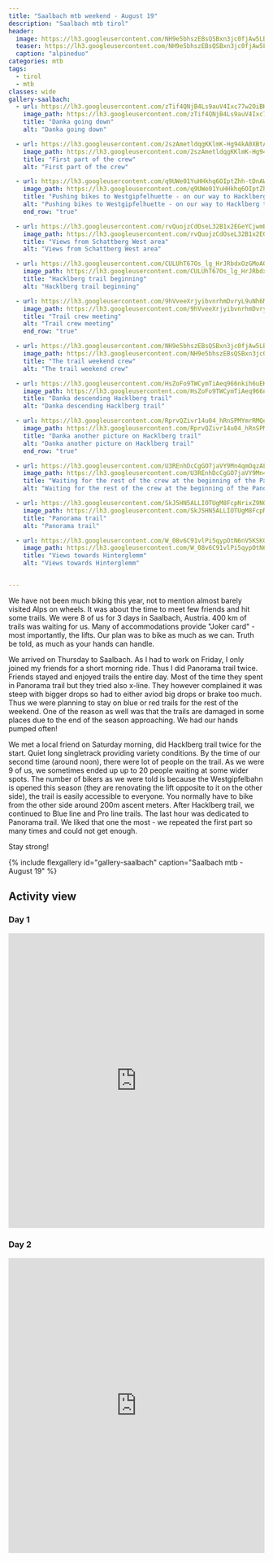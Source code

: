 ```yaml
---
title: "Saalbach mtb weekend - August 19"
description: "Saalbach mtb tirol"
header:
  image: https://lh3.googleusercontent.com/NH9e5bhszEBsQSBxn3jc0fjAw5LBFtTwF13leAO62HNjuTj3WjSlkwRtqN8N-IDesgwM2gIOWtPFyTypm6sNRdB6jfJRIBgRQMWJZJShmbwJRSLOegz_zReGM7HQiznA2O5xC9_wNZ43E9uYJEX8IdYGqVSmjvpeZVz89cZqwvSXuj19zfTZHZbbVvWtoxIqWQgAfTHy5UhQU5M29Wem8P19X_DWBqt2jaCjF-YftGxOowIu9QQkBJDOeEXf2s7vKMnpj-cL1QB0bDTbiXSPmwsPPtBEpH8edSmYKCH2FXn4hj4Ls025gmGX-sMA53ZC-Dez1zZbXvqVICPUqT37jIM47RlpCUQGRCVlviUkX0AZIZVv3Mll3T-W1PagxVM5Dw6ImPtllSnVUkn5jBxWpLHfuQEKjaU1Ewgg4ICCR3DjTkXShhJrizfPVWn67BJ-W23zYZ9J9Cxhjid0ICUUGsWaqryCv33DR5kxKD_AmeBtv-yrmyiFfGIw4Z3pE1e_YldBgesvOUOdTvbm52g9ZlsjscbWEoI4TM8GWrSNU6BpRSlRbCXxjyo2Gjj72JeV74v4SPoz4pZrIVB3-kbKtK0L5X0BmdnqbZSwWnbUuW6YWun-h9-AzFeeW8KX4h0mTCpyguiHBdxYv-y7Tn6cavtqC0D8dgmByGhG4r3gnVUPyAJN_hFSfco6KnbI1fuZ3kkJFETAm0JPb2JLChyJgBA5-8LGQu_DiIUUTJGdMecC1Q_MRQ=w1600-h1200-no
  teaser: https://lh3.googleusercontent.com/NH9e5bhszEBsQSBxn3jc0fjAw5LBFtTwF13leAO62HNjuTj3WjSlkwRtqN8N-IDesgwM2gIOWtPFyTypm6sNRdB6jfJRIBgRQMWJZJShmbwJRSLOegz_zReGM7HQiznA2O5xC9_wNZ43E9uYJEX8IdYGqVSmjvpeZVz89cZqwvSXuj19zfTZHZbbVvWtoxIqWQgAfTHy5UhQU5M29Wem8P19X_DWBqt2jaCjF-YftGxOowIu9QQkBJDOeEXf2s7vKMnpj-cL1QB0bDTbiXSPmwsPPtBEpH8edSmYKCH2FXn4hj4Ls025gmGX-sMA53ZC-Dez1zZbXvqVICPUqT37jIM47RlpCUQGRCVlviUkX0AZIZVv3Mll3T-W1PagxVM5Dw6ImPtllSnVUkn5jBxWpLHfuQEKjaU1Ewgg4ICCR3DjTkXShhJrizfPVWn67BJ-W23zYZ9J9Cxhjid0ICUUGsWaqryCv33DR5kxKD_AmeBtv-yrmyiFfGIw4Z3pE1e_YldBgesvOUOdTvbm52g9ZlsjscbWEoI4TM8GWrSNU6BpRSlRbCXxjyo2Gjj72JeV74v4SPoz4pZrIVB3-kbKtK0L5X0BmdnqbZSwWnbUuW6YWun-h9-AzFeeW8KX4h0mTCpyguiHBdxYv-y7Tn6cavtqC0D8dgmByGhG4r3gnVUPyAJN_hFSfco6KnbI1fuZ3kkJFETAm0JPb2JLChyJgBA5-8LGQu_DiIUUTJGdMecC1Q_MRQ=w800-h300-no
  caption: "alpineduo"
categories: mtb
tags:
  - tirol
  - mtb
classes: wide
gallery-saalbach:
  - url: https://lh3.googleusercontent.com/zTif4QNjB4Ls9auV4Ixc77w2OiBK_CKgebTBJIC2LzK8OByNEaWhHmEER9Eox5ihxntf8FcuDI_WJhWF9Brn7bSk1bNhBGAKgqyllm6JzYOf1y46vIH8xFlCMIWjEadf0kl-2nysifgn5UUih8mbzH4EZi5T2GIfO2LsxwWh7EAjkOmIHitPpfeU5JYoKN-YCntwbzip8O7qO6sK7cF8npw5FCavR7mmK8cI-QASzXmIKeJC0eTBv_VS3fAkhG5iUZv2vChX9wLscRYr_7HppHV2chnIKe_yRyobRpxh6WSxvCLC1bnzX5xiBWJ0ipHM5pdplQ9hO3nUWm798ISshvxMFcAHSpYQUyiOtO6oGp_hP31a6QxTjJTjAv4uDUize-xVsfmmx25E2krG-tggdww5Fj1m1hFHdMDuC5fK0XJm2dVF2o4bR6oLvHjqchPyXtWca37LeXhU0YXTQd3wbDpByDvAoKeixwpqsK3tXuz_V_Szk30zCtrJuJNurVvlaIb1qZ6MGfa8PE_khswB9va65IqVILqevfwxh7sEzhwSj5jD0ss9HXWggHY5ZwAihZjbIQ977wMNYNRe9bGEFyWXJxy_gHZsxAknMFhHZgHr0taeqcGCbOtT9ug_77Nw_ZImvulUX4wbe_HHCUzK-7JxbQDNwa8lefe9KWbcch6WMwurhnEzEtRmBQ6SpKyjbSzQn_TCwKE5Pzj2vb_6Z4eXK3di5g56VC7OIyuAsAwkqD7h1A=w1156-h1540-no
    image_path: https://lh3.googleusercontent.com/zTif4QNjB4Ls9auV4Ixc77w2OiBK_CKgebTBJIC2LzK8OByNEaWhHmEER9Eox5ihxntf8FcuDI_WJhWF9Brn7bSk1bNhBGAKgqyllm6JzYOf1y46vIH8xFlCMIWjEadf0kl-2nysifgn5UUih8mbzH4EZi5T2GIfO2LsxwWh7EAjkOmIHitPpfeU5JYoKN-YCntwbzip8O7qO6sK7cF8npw5FCavR7mmK8cI-QASzXmIKeJC0eTBv_VS3fAkhG5iUZv2vChX9wLscRYr_7HppHV2chnIKe_yRyobRpxh6WSxvCLC1bnzX5xiBWJ0ipHM5pdplQ9hO3nUWm798ISshvxMFcAHSpYQUyiOtO6oGp_hP31a6QxTjJTjAv4uDUize-xVsfmmx25E2krG-tggdww5Fj1m1hFHdMDuC5fK0XJm2dVF2o4bR6oLvHjqchPyXtWca37LeXhU0YXTQd3wbDpByDvAoKeixwpqsK3tXuz_V_Szk30zCtrJuJNurVvlaIb1qZ6MGfa8PE_khswB9va65IqVILqevfwxh7sEzhwSj5jD0ss9HXWggHY5ZwAihZjbIQ977wMNYNRe9bGEFyWXJxy_gHZsxAknMFhHZgHr0taeqcGCbOtT9ug_77Nw_ZImvulUX4wbe_HHCUzK-7JxbQDNwa8lefe9KWbcch6WMwurhnEzEtRmBQ6SpKyjbSzQn_TCwKE5Pzj2vb_6Z4eXK3di5g56VC7OIyuAsAwkqD7h1A=w300-h400-no
    title: "Danka going down"
    alt: "Danka going down"

  - url: https://lh3.googleusercontent.com/2szAmetldqgKKlmK-Hg94kA0XBtA5Dkwzto3DhYc6IJG6P1CNbGrI6q-fl-L9JOmGk2y7OPfNzobI1A2imr93-aXVy2shfa-Mx413H90aBgy2bUfr1LG6fwM9Vj3QT6Xc3GIvKGdGplhByEebSrMoFVuw3HbZQKwrBWjLIXWshNI5wl_WLjId1M2-fLkN6MmdqjMj2m-WeD9hY9oQul04GlP8dO0Xpds4TecYNbhwHMR8cvgT4maQgT8ORfRWKdYp2DdgTrtwIxvePwyLDgU5s1I4CDZlurWtLIqoPex_tHPc_z6HTTzHLd2W4pq0U_kW_OR3BfVmPXn-N9Mz6SOQEMx-kHTEHfnug6jFpIDBIRYUf5j-KByUQnm5et3yVe1TP_Zi0tfmAh5wUaCO6HHqFlGjaKqdWhOEU3W071l1m0Uz9TfZgvAlS706Ff8NKsirebJouHYuh-onQEN1cGM6vXZAuT-Uxa1tAIdrYPqNxw2c7EK-waBSPfS-DdijnbFlw4nHHT3gLz1pAsCooDVa_mw0jm2HhzHHegPU_ZJMW6wwL3TvlWjTzN9ELXdBE9pGoUUIoTG7BR8PfH2IxbCgtD0WSNxGejMmQpjUW83-KNW-hjr_3m-c8ORr4KsjL0wcSn_6kKC09CjoTfd1fTHrKfQXSTgqIuKvNUsXHYHGGkbo9_NYYIXLsW4erK6DjjDOzl3jFkh9ic4K0P_34TA1B31HI_Z693-FTzF_lJwg-ipMS3wVg=w2054-h1540-no
    image_path: https://lh3.googleusercontent.com/2szAmetldqgKKlmK-Hg94kA0XBtA5Dkwzto3DhYc6IJG6P1CNbGrI6q-fl-L9JOmGk2y7OPfNzobI1A2imr93-aXVy2shfa-Mx413H90aBgy2bUfr1LG6fwM9Vj3QT6Xc3GIvKGdGplhByEebSrMoFVuw3HbZQKwrBWjLIXWshNI5wl_WLjId1M2-fLkN6MmdqjMj2m-WeD9hY9oQul04GlP8dO0Xpds4TecYNbhwHMR8cvgT4maQgT8ORfRWKdYp2DdgTrtwIxvePwyLDgU5s1I4CDZlurWtLIqoPex_tHPc_z6HTTzHLd2W4pq0U_kW_OR3BfVmPXn-N9Mz6SOQEMx-kHTEHfnug6jFpIDBIRYUf5j-KByUQnm5et3yVe1TP_Zi0tfmAh5wUaCO6HHqFlGjaKqdWhOEU3W071l1m0Uz9TfZgvAlS706Ff8NKsirebJouHYuh-onQEN1cGM6vXZAuT-Uxa1tAIdrYPqNxw2c7EK-waBSPfS-DdijnbFlw4nHHT3gLz1pAsCooDVa_mw0jm2HhzHHegPU_ZJMW6wwL3TvlWjTzN9ELXdBE9pGoUUIoTG7BR8PfH2IxbCgtD0WSNxGejMmQpjUW83-KNW-hjr_3m-c8ORr4KsjL0wcSn_6kKC09CjoTfd1fTHrKfQXSTgqIuKvNUsXHYHGGkbo9_NYYIXLsW4erK6DjjDOzl3jFkh9ic4K0P_34TA1B31HI_Z693-FTzF_lJwg-ipMS3wVg=w400-h300-no
    title: "First part of the crew"
    alt: "First part of the crew"

  - url: https://lh3.googleusercontent.com/q9UWe01YuHHkhq6OIptZhh-tDnAWYm1RS8n_aQsCY7xsdQhgocSiOkFihmgNMNLRCJ-huZbnrNiyW6U-urPhszp42oapwzXkgoTbiIiR4jDZzH9Sg6uuyQ2yd85wj7aHMJ40zvH9AUpktm704pji7ZD-XZtPCT4aG0fMidMy85slYgjwitHCmb7RogXfRivVQeJSKit0nLzXMHZykLhCrc29hFLbnNzhKrjyI-EDyPE69gYuCj4mALzgLEcSkeWopqWUyVK14FtlAgUOopd3Df-BURJYj6FtsS8WV9dy0zo1ar2AW3cgAyOojVWD1PZoaNW22tMPZeudZe3sIF4nXr4Hr8ZqyEVoYr5INpjET7-pU6AsJwA4CAq_FKTTLAMc1sKEmmlOlG2X1pc-0fGVTjZbQUPacdWeND-6K314p9kbV3EPfj7_z8u1Y0LYy8w7k8QRUby2mVlScul9tK5wpDlk9RjZ9dkKl2vl3ijqc5QQIo4fAx45dJSi8AnsacTb_XcvI__GP2w_J_-VC9BFhdiP448GcT6R4tg66THf8Ppz2nTZMcreqmm_xWg1rjSS78LtWNyZIMQTW5szqO38ukwvdh9VHkdDXMGUgiJe8mIDgAjBewxlGYnaTEWgPIFUyIO9NkkMUxtGAr_xcmeU-ZJX3xDkMA6-ej0z253ytizJuG0AqJy_WVSbSJP_a6NBKYkBcQcOjTfQO4Ao_Mrvtd92UWzoYnLu6Ls0A54-EqfpVr0_2g=w1156-h1540-no
    image_path: https://lh3.googleusercontent.com/q9UWe01YuHHkhq6OIptZhh-tDnAWYm1RS8n_aQsCY7xsdQhgocSiOkFihmgNMNLRCJ-huZbnrNiyW6U-urPhszp42oapwzXkgoTbiIiR4jDZzH9Sg6uuyQ2yd85wj7aHMJ40zvH9AUpktm704pji7ZD-XZtPCT4aG0fMidMy85slYgjwitHCmb7RogXfRivVQeJSKit0nLzXMHZykLhCrc29hFLbnNzhKrjyI-EDyPE69gYuCj4mALzgLEcSkeWopqWUyVK14FtlAgUOopd3Df-BURJYj6FtsS8WV9dy0zo1ar2AW3cgAyOojVWD1PZoaNW22tMPZeudZe3sIF4nXr4Hr8ZqyEVoYr5INpjET7-pU6AsJwA4CAq_FKTTLAMc1sKEmmlOlG2X1pc-0fGVTjZbQUPacdWeND-6K314p9kbV3EPfj7_z8u1Y0LYy8w7k8QRUby2mVlScul9tK5wpDlk9RjZ9dkKl2vl3ijqc5QQIo4fAx45dJSi8AnsacTb_XcvI__GP2w_J_-VC9BFhdiP448GcT6R4tg66THf8Ppz2nTZMcreqmm_xWg1rjSS78LtWNyZIMQTW5szqO38ukwvdh9VHkdDXMGUgiJe8mIDgAjBewxlGYnaTEWgPIFUyIO9NkkMUxtGAr_xcmeU-ZJX3xDkMA6-ej0z253ytizJuG0AqJy_WVSbSJP_a6NBKYkBcQcOjTfQO4Ao_Mrvtd92UWzoYnLu6Ls0A54-EqfpVr0_2g=w300-h400-no
    title: "Pushing bikes to Westgipfelhuette - on our way to Hacklberg trail"
    alt: "Pushing bikes to Westgipfelhuette - on our way to Hacklberg trail"
    end_row: "true"

  - url: https://lh3.googleusercontent.com/rvQuojzCdOseL32B1x2EGeYCjwmB8UAkIU4bP404EmASv3ETqqQxj69OI4dcxwONBdeoAYeB9s-2qS6gfC_G7CyI_9uAhexjGje9ZGA3pi-aljVoHTWKbzLwGsF1n_r_u5isHg9GsItomiKifea4IcVkZmAQxHSPiDeGfbm7MrrHUeaZ-3ioW6BWgVOU1sHZPivbOfwZME0ngOwMWmDSgRX_UZ4B9uiicG85ny9QQ_aZPs10vqu0pKdH7HS8q0wIoNMOONpwXQa0YsqIhgk2aWpXgij5l6kextxxrQ4JvQlY3bZt6RvRurBCeos4bkNjriiRp-NkGN76mMXteade0_RpRRz2T-EFy8NWBeHo--zmq6yEXxTrRV1qbTk5Q5y9eGwQ2IjOXWTNHTswJbwr_0c5OFf92mUDKLkQYcAGkHo8f2LQjKLJIjcwdoMhQX0BXiO8k7s08DH2MJCpvJBnBw-5XsfhZBhXTmhOTKWnX4MSUalqJQQN243nSCusOT-gW9EwsQQ9HqbNIzERLUcMAXBxJZ7nLX942tiY5NreWMNmj_RCbNRMvKuk8NUtes2-ozMVtTqrYLrVD2B23tFoNIiAFcvz10V_XH2lSAc4GWjsmhRncqP6NgNyu0FLsFQH_z3wywWEKPnzn-4W1rW76o767soTeJWJ3KaABx2E8n0eyOdPAJMdItHuwAJzW-62mxiJvl3p5Wke-tw383LTPYTqilfvJbVmjn61S--7NxorBnH7Xg=w2016-h1512-no
    image_path: https://lh3.googleusercontent.com/rvQuojzCdOseL32B1x2EGeYCjwmB8UAkIU4bP404EmASv3ETqqQxj69OI4dcxwONBdeoAYeB9s-2qS6gfC_G7CyI_9uAhexjGje9ZGA3pi-aljVoHTWKbzLwGsF1n_r_u5isHg9GsItomiKifea4IcVkZmAQxHSPiDeGfbm7MrrHUeaZ-3ioW6BWgVOU1sHZPivbOfwZME0ngOwMWmDSgRX_UZ4B9uiicG85ny9QQ_aZPs10vqu0pKdH7HS8q0wIoNMOONpwXQa0YsqIhgk2aWpXgij5l6kextxxrQ4JvQlY3bZt6RvRurBCeos4bkNjriiRp-NkGN76mMXteade0_RpRRz2T-EFy8NWBeHo--zmq6yEXxTrRV1qbTk5Q5y9eGwQ2IjOXWTNHTswJbwr_0c5OFf92mUDKLkQYcAGkHo8f2LQjKLJIjcwdoMhQX0BXiO8k7s08DH2MJCpvJBnBw-5XsfhZBhXTmhOTKWnX4MSUalqJQQN243nSCusOT-gW9EwsQQ9HqbNIzERLUcMAXBxJZ7nLX942tiY5NreWMNmj_RCbNRMvKuk8NUtes2-ozMVtTqrYLrVD2B23tFoNIiAFcvz10V_XH2lSAc4GWjsmhRncqP6NgNyu0FLsFQH_z3wywWEKPnzn-4W1rW76o767soTeJWJ3KaABx2E8n0eyOdPAJMdItHuwAJzW-62mxiJvl3p5Wke-tw383LTPYTqilfvJbVmjn61S--7NxorBnH7Xg=w400-h300-no
    title: "Views from Schattberg West area"
    alt: "Views from Schattberg West area"

  - url: https://lh3.googleusercontent.com/CULUhT67Os_lg_HrJRbdxOzGMoAOY6XEiW_gM4L3IFK547-8EWtxVfjpMaqHi28NKkFqn3cgXfGWWAr24HvMvVOQv8ADxkEV4DFgizoCEyWb5Q7dLoqE8gRyyL0QuwH3yolMxOumFL_xRZkUiT40S65MVhDmPmk2_WOqDfLt7UFZs3kfZzEKgHdmGcs4NjxHwzZL3sOnp-GYNxX5kTO9t14uYwwMw0pv72fjgrVzrVXVHp2ohfG-PU2XO7tpY4y9AWTzRhrHPnBvOB9tdl2-Hmd-on15H6oNtPD5XtakkSE6dtTi_Y29boiOpnweWSrjpgbBwy82q9YSW6uATiDigVkdoSOSSleKglyCYkFPe17ruTscdn162ThOMA2xfZiCPXWvgoylDOVoT2RFgbPE8XrH9U5D6zv7PiWCiyPVewcRhx3B1jdIWCgwXKU7jtvcQO7zHR2YDc-zdbrx_FEyveNcRYXVJeojzRJWTYVJCDekT6Hu9Tj9ioaBHuG6IAA8nLw21y6YVsb-P0pGQP7A7D5LCVoLQWBgvbcdk5RaB3SRhthct2wmRpuix2aReTt7so4C4_HXIO7TB9tgggbxmJR1PF8hOKEMzFqcAXultS2TPgArZVL7pHA4JxpIuxpALcoagouEF_Wee9-eB8inRecXgwu8xR9_tj6tu3aELLNgnrYWVkUPPwZ2DO28Ntf0jHsv7MnEHJ_SgFaesunJpCUCpJdkELhJUX8RfECE_VSZ-W-U7g=w1156-h1540-no
    image_path: https://lh3.googleusercontent.com/CULUhT67Os_lg_HrJRbdxOzGMoAOY6XEiW_gM4L3IFK547-8EWtxVfjpMaqHi28NKkFqn3cgXfGWWAr24HvMvVOQv8ADxkEV4DFgizoCEyWb5Q7dLoqE8gRyyL0QuwH3yolMxOumFL_xRZkUiT40S65MVhDmPmk2_WOqDfLt7UFZs3kfZzEKgHdmGcs4NjxHwzZL3sOnp-GYNxX5kTO9t14uYwwMw0pv72fjgrVzrVXVHp2ohfG-PU2XO7tpY4y9AWTzRhrHPnBvOB9tdl2-Hmd-on15H6oNtPD5XtakkSE6dtTi_Y29boiOpnweWSrjpgbBwy82q9YSW6uATiDigVkdoSOSSleKglyCYkFPe17ruTscdn162ThOMA2xfZiCPXWvgoylDOVoT2RFgbPE8XrH9U5D6zv7PiWCiyPVewcRhx3B1jdIWCgwXKU7jtvcQO7zHR2YDc-zdbrx_FEyveNcRYXVJeojzRJWTYVJCDekT6Hu9Tj9ioaBHuG6IAA8nLw21y6YVsb-P0pGQP7A7D5LCVoLQWBgvbcdk5RaB3SRhthct2wmRpuix2aReTt7so4C4_HXIO7TB9tgggbxmJR1PF8hOKEMzFqcAXultS2TPgArZVL7pHA4JxpIuxpALcoagouEF_Wee9-eB8inRecXgwu8xR9_tj6tu3aELLNgnrYWVkUPPwZ2DO28Ntf0jHsv7MnEHJ_SgFaesunJpCUCpJdkELhJUX8RfECE_VSZ-W-U7g=w300-h400-no
    title: "Hacklberg trail beginning"
    alt: "Hacklberg trail beginning"

  - url: https://lh3.googleusercontent.com/9hVveeXrjyibvnrhmDvryL9uNh6M32EuCkf3vgbHKOzQU0y7BglMExaxfM3i0NdcAWrD9-VSFnqOvtMqb1aFxFXkexURyUktvW6MN6B2v94JpuQaLs92ebOYCZbUr4yzJw99LYsl5_ZBxQWzvAqJ5TZsZpzfQyjPXXZOyY3kAmq77r9XYV5EDxy7lrSDKUVj5lBue5zz5izmVT2yUpW6fNu9bPbCcWO-b-sSlDkNhjGhnF_SwrVEcw55Hs102PoK5K9Cbku_0O-fopzDzaySWPuVaKTo0-57UsHvYoHgtcGOw53ajD2XpjvJmoaYZnekG-I0iCp0nyhHVAAXuiuy5YMxz8e4MEb8DiB84a0_IEkyyAfJkKaqTDs63YxLTUpicvbRTfCtp3DBiRI1FKnVCngB4KDWiDOxbgTrod68SYiLH7RgP9aWPNE_Ou7NvQvFmF7e8fDwdRYQgUZgU2rZPLw89KFyLh3R72KiQR0HryqP0I1sKRCGnotpywuH5IokSD8ddVyaJ7u5MjVervG43RDaSyhQ2lD3S9ROacjxUu8KIwLzVmwgg77_Fh9pWSuLOpgvKLlueAwIaBQ8KKXY2wkEGDJIA6nLl4G73Ta9-DAkaO9HWh5NXqG_upTIx5ykTMbs5atBLS56m5xjF7Hb8Sm7Sc_5ch3LBaiD8gVivUz-LGIdgtdmP6SGrrVmBr5D7BGhBYgnx0E7ABIHF9T_k6opmTMdHHTUVPVNQOMLoLxqGamHVA=w1156-h1540-no
    image_path: https://lh3.googleusercontent.com/9hVveeXrjyibvnrhmDvryL9uNh6M32EuCkf3vgbHKOzQU0y7BglMExaxfM3i0NdcAWrD9-VSFnqOvtMqb1aFxFXkexURyUktvW6MN6B2v94JpuQaLs92ebOYCZbUr4yzJw99LYsl5_ZBxQWzvAqJ5TZsZpzfQyjPXXZOyY3kAmq77r9XYV5EDxy7lrSDKUVj5lBue5zz5izmVT2yUpW6fNu9bPbCcWO-b-sSlDkNhjGhnF_SwrVEcw55Hs102PoK5K9Cbku_0O-fopzDzaySWPuVaKTo0-57UsHvYoHgtcGOw53ajD2XpjvJmoaYZnekG-I0iCp0nyhHVAAXuiuy5YMxz8e4MEb8DiB84a0_IEkyyAfJkKaqTDs63YxLTUpicvbRTfCtp3DBiRI1FKnVCngB4KDWiDOxbgTrod68SYiLH7RgP9aWPNE_Ou7NvQvFmF7e8fDwdRYQgUZgU2rZPLw89KFyLh3R72KiQR0HryqP0I1sKRCGnotpywuH5IokSD8ddVyaJ7u5MjVervG43RDaSyhQ2lD3S9ROacjxUu8KIwLzVmwgg77_Fh9pWSuLOpgvKLlueAwIaBQ8KKXY2wkEGDJIA6nLl4G73Ta9-DAkaO9HWh5NXqG_upTIx5ykTMbs5atBLS56m5xjF7Hb8Sm7Sc_5ch3LBaiD8gVivUz-LGIdgtdmP6SGrrVmBr5D7BGhBYgnx0E7ABIHF9T_k6opmTMdHHTUVPVNQOMLoLxqGamHVA=w300-h400-no
    title: "Trail crew meeting"
    alt: "Trail crew meeting"
    end_row: "true"

  - url: https://lh3.googleusercontent.com/NH9e5bhszEBsQSBxn3jc0fjAw5LBFtTwF13leAO62HNjuTj3WjSlkwRtqN8N-IDesgwM2gIOWtPFyTypm6sNRdB6jfJRIBgRQMWJZJShmbwJRSLOegz_zReGM7HQiznA2O5xC9_wNZ43E9uYJEX8IdYGqVSmjvpeZVz89cZqwvSXuj19zfTZHZbbVvWtoxIqWQgAfTHy5UhQU5M29Wem8P19X_DWBqt2jaCjF-YftGxOowIu9QQkBJDOeEXf2s7vKMnpj-cL1QB0bDTbiXSPmwsPPtBEpH8edSmYKCH2FXn4hj4Ls025gmGX-sMA53ZC-Dez1zZbXvqVICPUqT37jIM47RlpCUQGRCVlviUkX0AZIZVv3Mll3T-W1PagxVM5Dw6ImPtllSnVUkn5jBxWpLHfuQEKjaU1Ewgg4ICCR3DjTkXShhJrizfPVWn67BJ-W23zYZ9J9Cxhjid0ICUUGsWaqryCv33DR5kxKD_AmeBtv-yrmyiFfGIw4Z3pE1e_YldBgesvOUOdTvbm52g9ZlsjscbWEoI4TM8GWrSNU6BpRSlRbCXxjyo2Gjj72JeV74v4SPoz4pZrIVB3-kbKtK0L5X0BmdnqbZSwWnbUuW6YWun-h9-AzFeeW8KX4h0mTCpyguiHBdxYv-y7Tn6cavtqC0D8dgmByGhG4r3gnVUPyAJN_hFSfco6KnbI1fuZ3kkJFETAm0JPb2JLChyJgBA5-8LGQu_DiIUUTJGdMecC1Q_MRQ=w1600-h1200-no
    image_path: https://lh3.googleusercontent.com/NH9e5bhszEBsQSBxn3jc0fjAw5LBFtTwF13leAO62HNjuTj3WjSlkwRtqN8N-IDesgwM2gIOWtPFyTypm6sNRdB6jfJRIBgRQMWJZJShmbwJRSLOegz_zReGM7HQiznA2O5xC9_wNZ43E9uYJEX8IdYGqVSmjvpeZVz89cZqwvSXuj19zfTZHZbbVvWtoxIqWQgAfTHy5UhQU5M29Wem8P19X_DWBqt2jaCjF-YftGxOowIu9QQkBJDOeEXf2s7vKMnpj-cL1QB0bDTbiXSPmwsPPtBEpH8edSmYKCH2FXn4hj4Ls025gmGX-sMA53ZC-Dez1zZbXvqVICPUqT37jIM47RlpCUQGRCVlviUkX0AZIZVv3Mll3T-W1PagxVM5Dw6ImPtllSnVUkn5jBxWpLHfuQEKjaU1Ewgg4ICCR3DjTkXShhJrizfPVWn67BJ-W23zYZ9J9Cxhjid0ICUUGsWaqryCv33DR5kxKD_AmeBtv-yrmyiFfGIw4Z3pE1e_YldBgesvOUOdTvbm52g9ZlsjscbWEoI4TM8GWrSNU6BpRSlRbCXxjyo2Gjj72JeV74v4SPoz4pZrIVB3-kbKtK0L5X0BmdnqbZSwWnbUuW6YWun-h9-AzFeeW8KX4h0mTCpyguiHBdxYv-y7Tn6cavtqC0D8dgmByGhG4r3gnVUPyAJN_hFSfco6KnbI1fuZ3kkJFETAm0JPb2JLChyJgBA5-8LGQu_DiIUUTJGdMecC1Q_MRQ=w400-h300-no
    title: "The trail weekend crew"
    alt: "The trail weekend crew"

  - url: https://lh3.googleusercontent.com/HsZoFo9TWCymTiAeq966nkih6uEHblF1BTPB2rI4q66ZzMdJ5GwC68NYDV1lFuAfHepivjRP7f_m1NFrN-xVe9Swv8iJGuJVyoeYxT3OMiMCYxeLZQVM1g5ozwOJXUtdEkEMo2ijFUm_jc86x7w77TDtlQV8D5nz-03A6eF7rBnXEmKtPjyMEYy_h69PRwlsKe_h1ZzXOpLmgm98BHl8gFMDSwk6EMGlHMnPC8ayqedacDqh_oOwN_cw1ad22OFU_rmJ8k4yYa5wZJPrDFe-xn9AM8hap8jdH3dyhad9PTEMaRMAmSQfWL79pmt1uBxzG_z-glXVDoUnJY65-KO5UuyOkhcgr-y_rWV3PZobNSPIGTkYSX6bOBLvh2Tn10dwfEg_jYa1fLS0t8s0qlMIFooU99jYCD5fUkj756Ot1PZxvAkaWYRDlU3EIxsgBJTQ62CKkVAdMoYw8dfavPpr2uHC1FVUXlCXYt77-tCTeA8vUGjoEsRz8ZuHMU3mcVp17EzHSijVR0JC4KoaS42nCwdSRh1JQaEz3SxwpmG2HwVKBmLOoI_MFZuxsPfNh2OHTA9D3f5U_uqtzwOpT15sAdrjqMs7Fau-rJ_O_L5gGh2M-SmtGnvtbv4m7D6yWc-aRICnd9UxjzhBLCPfXxzti_9jdTdNt3DY7yZSbABTJEH2YtE5vM5WWUG_Cbek9gNzmNbUfZzG-C6FiSZiQ7BQxGutslUlo6rVWae61tiRCvCDPFneEA=w1156-h1540-no
    image_path: https://lh3.googleusercontent.com/HsZoFo9TWCymTiAeq966nkih6uEHblF1BTPB2rI4q66ZzMdJ5GwC68NYDV1lFuAfHepivjRP7f_m1NFrN-xVe9Swv8iJGuJVyoeYxT3OMiMCYxeLZQVM1g5ozwOJXUtdEkEMo2ijFUm_jc86x7w77TDtlQV8D5nz-03A6eF7rBnXEmKtPjyMEYy_h69PRwlsKe_h1ZzXOpLmgm98BHl8gFMDSwk6EMGlHMnPC8ayqedacDqh_oOwN_cw1ad22OFU_rmJ8k4yYa5wZJPrDFe-xn9AM8hap8jdH3dyhad9PTEMaRMAmSQfWL79pmt1uBxzG_z-glXVDoUnJY65-KO5UuyOkhcgr-y_rWV3PZobNSPIGTkYSX6bOBLvh2Tn10dwfEg_jYa1fLS0t8s0qlMIFooU99jYCD5fUkj756Ot1PZxvAkaWYRDlU3EIxsgBJTQ62CKkVAdMoYw8dfavPpr2uHC1FVUXlCXYt77-tCTeA8vUGjoEsRz8ZuHMU3mcVp17EzHSijVR0JC4KoaS42nCwdSRh1JQaEz3SxwpmG2HwVKBmLOoI_MFZuxsPfNh2OHTA9D3f5U_uqtzwOpT15sAdrjqMs7Fau-rJ_O_L5gGh2M-SmtGnvtbv4m7D6yWc-aRICnd9UxjzhBLCPfXxzti_9jdTdNt3DY7yZSbABTJEH2YtE5vM5WWUG_Cbek9gNzmNbUfZzG-C6FiSZiQ7BQxGutslUlo6rVWae61tiRCvCDPFneEA=w300-h400-no
    title: "Danka descending Hacklberg trail"
    alt: "Danka descending Hacklberg trail"

  - url: https://lh3.googleusercontent.com/RprvQZivr14u04_hRnSPMYmrRMQeVhhYVczT7g-Bwn6Vhqfa6KJWWLMxQrsH1B3ozx_rzDr0_E058OLr6AzfMaWjE1Zg1m1dhdT7doWZpWMVc1Pb78masSUSKjcMOqT3CJef_hkfmUDFr4mwtQto7E0ioHydlafZijoL6MruTB6a8O3ZvExWsPrXV6fcWqm-5jp7Q_d2EZYONUS0DW4smcqnfTbdyjAdB87esBlviTwJ0mbd-jHuCqnNDMZkZed-v7oOUBw_lVSWeL-Dik4LS0XhGvm6CwkFyCbghD2Z_-cT_CtOulhWODiPQ8BieHC-SD7BR8sE5Ac8t76xcVx6J3grIhG2uKdLPmRDVw1Vtbp1O1QwiLEgiypevKYtYAwn3HqP4FSeI4g-PTmjbz42AG5-LcWwWZ9DuTUz9xzTnZvbRTqck4uhlsVs4J0WJikrS2leGRF6XV3evAng3culG2uXn_THFxIjcFmIed1ZYyTBpwuiUMr078R6QWfAjZlapnWVK6RUn9I8Csvhtvfg0PgtTHrWa0kZI7DAPlMwiNGIsYy7fowVvkxDCuWzXANualI55Vsg6d1F5T6CtFhgp5SMSCUwPvdy4l_oP0yG1at666wUeFVECnPjRb2cVl41hRPomphogoriJ7yDlxe5EMcmIY6WQbQWqxrj-4MJC3EV1jEwGtYq42BsMPjoAbiA8K2PdZo3eoPJGpbZyRyIJH702aogXI9eQ6ZpC_29IxbN_fIcPw=w1156-h1540-no
    image_path: https://lh3.googleusercontent.com/RprvQZivr14u04_hRnSPMYmrRMQeVhhYVczT7g-Bwn6Vhqfa6KJWWLMxQrsH1B3ozx_rzDr0_E058OLr6AzfMaWjE1Zg1m1dhdT7doWZpWMVc1Pb78masSUSKjcMOqT3CJef_hkfmUDFr4mwtQto7E0ioHydlafZijoL6MruTB6a8O3ZvExWsPrXV6fcWqm-5jp7Q_d2EZYONUS0DW4smcqnfTbdyjAdB87esBlviTwJ0mbd-jHuCqnNDMZkZed-v7oOUBw_lVSWeL-Dik4LS0XhGvm6CwkFyCbghD2Z_-cT_CtOulhWODiPQ8BieHC-SD7BR8sE5Ac8t76xcVx6J3grIhG2uKdLPmRDVw1Vtbp1O1QwiLEgiypevKYtYAwn3HqP4FSeI4g-PTmjbz42AG5-LcWwWZ9DuTUz9xzTnZvbRTqck4uhlsVs4J0WJikrS2leGRF6XV3evAng3culG2uXn_THFxIjcFmIed1ZYyTBpwuiUMr078R6QWfAjZlapnWVK6RUn9I8Csvhtvfg0PgtTHrWa0kZI7DAPlMwiNGIsYy7fowVvkxDCuWzXANualI55Vsg6d1F5T6CtFhgp5SMSCUwPvdy4l_oP0yG1at666wUeFVECnPjRb2cVl41hRPomphogoriJ7yDlxe5EMcmIY6WQbQWqxrj-4MJC3EV1jEwGtYq42BsMPjoAbiA8K2PdZo3eoPJGpbZyRyIJH702aogXI9eQ6ZpC_29IxbN_fIcPw=w300-h400-no
    title: "Danka another picture on Hacklberg trail"
    alt: "Danka another picture on Hacklberg trail"
    end_row: "true"

  - url: https://lh3.googleusercontent.com/U3REnhDcCgGO7jaVY9Mn4qmOqzALeOzOQLolE0sHSZSh6sWsk9Q3WsI0_ZT-ZtwPE7CibkfCAziBMeLqo4f6KnIbAM8-ST7i8KGlBFTB11QgAkCr88imjs9dDF6zYLGZ9ggOOs0C6Uo25aoDtnm1L071mFWv3q5BBmZC_j2iY13KMnXoXQ4FK8U6LGPe75XAS7LniKWuRgPwHiWbMsfKaWjmzoyFofQXRymbzHCXLiUTZjWYbFVXcMpstxz0aRYYBuiNjGvSI_L7rk7E-4ey85GdzICwE_3coEA_klD6csjr6jr9QFy70tBAFOODO9e5wWH4c0sGWmHCnFMJDQ3kJ6-KY8Eac-AGiibilBPXK22BhqMZK2JeyOn5hj4P--o4Tsd4zWIJ-FbVFubduCwotJ9Jgk-4qchi06zxf5uaMEKfoefLVk2FBMaMp04tzBsEJXfNjCxZVfmCxo-R7y2yDK8BxiXwI8eLYAd4fIjSpsGptTZpXnKy8ncV3YuVBkksBhdDrf7spvYqrCEtSl2tlYT5cqBnluMWrVwTB7Il8V00pN3YifH9LviUPB5ymQMERA8u49WithitF-U_f-bc8M00BVQpB1CBWYplNr8VmR4uFyYIEivGW_LB6QXhRSKW1gpOie4S_rW927atPJHTNnW3KfpySlpEx__cdF2xr67nsrxaIOnC_prZ6tP-PP2cRqAfA-3urdOGaLTEpqGgBzf5jarBQo3wzKlkyYgnOvBYVaiAwQ=w1156-h1540-no
    image_path: https://lh3.googleusercontent.com/U3REnhDcCgGO7jaVY9Mn4qmOqzALeOzOQLolE0sHSZSh6sWsk9Q3WsI0_ZT-ZtwPE7CibkfCAziBMeLqo4f6KnIbAM8-ST7i8KGlBFTB11QgAkCr88imjs9dDF6zYLGZ9ggOOs0C6Uo25aoDtnm1L071mFWv3q5BBmZC_j2iY13KMnXoXQ4FK8U6LGPe75XAS7LniKWuRgPwHiWbMsfKaWjmzoyFofQXRymbzHCXLiUTZjWYbFVXcMpstxz0aRYYBuiNjGvSI_L7rk7E-4ey85GdzICwE_3coEA_klD6csjr6jr9QFy70tBAFOODO9e5wWH4c0sGWmHCnFMJDQ3kJ6-KY8Eac-AGiibilBPXK22BhqMZK2JeyOn5hj4P--o4Tsd4zWIJ-FbVFubduCwotJ9Jgk-4qchi06zxf5uaMEKfoefLVk2FBMaMp04tzBsEJXfNjCxZVfmCxo-R7y2yDK8BxiXwI8eLYAd4fIjSpsGptTZpXnKy8ncV3YuVBkksBhdDrf7spvYqrCEtSl2tlYT5cqBnluMWrVwTB7Il8V00pN3YifH9LviUPB5ymQMERA8u49WithitF-U_f-bc8M00BVQpB1CBWYplNr8VmR4uFyYIEivGW_LB6QXhRSKW1gpOie4S_rW927atPJHTNnW3KfpySlpEx__cdF2xr67nsrxaIOnC_prZ6tP-PP2cRqAfA-3urdOGaLTEpqGgBzf5jarBQo3wzKlkyYgnOvBYVaiAwQ=w300-h400-no
    title: "Waiting for the rest of the crew at the beginning of the Panorama trail"
    alt: "Waiting for the rest of the crew at the beginning of the Panorama trail"

  - url: https://lh3.googleusercontent.com/SkJ5HN5ALLIOTUgM8FcpNrixZ9NORHzRdnNyCv0EadG5uOR_if8FOpVnkHehUUq_uaICkZBnS7nu5qccJPRiyM9UkA2d0UmOZs3sgA0gsYVvSbH6i9QQGEOY7utPe7Y7Q89H4yRZqQYnmax5748cXZBlfwSoRmbN-4NmhEN1jfXoZxN_nzPT_Na9DSPdFlk7HaqXrOfh_iWNth365iFVFJ-H7S2C9wLwnyHlly4uP4RmfF623zKPRM4bUw5UdCdc-I77XMeI4zMjpNRhhPkiYAdH7fKq8WOO7oZydDQCW9JtNQWwFgKsITDZjrca-MAw9czXzFQP1mJcQnrOwToyHBtcA4vatNru0jlFySs1y0-C006iS8JxwuwKLelauGIt3F0I07X5OO2k2DJ0hnT-J0yRzmm0pIH0mm66ODohB1MosKt3P_s6FRun8jXjYAlL9lrCrbNg1h5Wn3uDU_BCjL5tEqkKohCkuSvRhdHzL2oQjs-Yacf-0OLYeFnoKiOwvJMmTw2en0oRbzw2cIys2fGOdBGRZTqnC7dCWfZexPWIufc3xMlR7_8X6I8D5-E6Aj3LeU7xHsGw9yEcSUFRZR9iR5BB_cyuqt7JrEKcVoB0FUxdFG2M9bAV8jj3PkitvyH8eVCc3ATPiWEgZXzVMCcnEVJW0_NxleE_Y0EiVEeTH8gzS0-M7KcQzSCVn7dZWO5qD_NyG3Bh9OQbsQh6iV92ERYtnXtLolKOFb3_24e9a4pDzQ=w1156-h1540-no
    image_path: https://lh3.googleusercontent.com/SkJ5HN5ALLIOTUgM8FcpNrixZ9NORHzRdnNyCv0EadG5uOR_if8FOpVnkHehUUq_uaICkZBnS7nu5qccJPRiyM9UkA2d0UmOZs3sgA0gsYVvSbH6i9QQGEOY7utPe7Y7Q89H4yRZqQYnmax5748cXZBlfwSoRmbN-4NmhEN1jfXoZxN_nzPT_Na9DSPdFlk7HaqXrOfh_iWNth365iFVFJ-H7S2C9wLwnyHlly4uP4RmfF623zKPRM4bUw5UdCdc-I77XMeI4zMjpNRhhPkiYAdH7fKq8WOO7oZydDQCW9JtNQWwFgKsITDZjrca-MAw9czXzFQP1mJcQnrOwToyHBtcA4vatNru0jlFySs1y0-C006iS8JxwuwKLelauGIt3F0I07X5OO2k2DJ0hnT-J0yRzmm0pIH0mm66ODohB1MosKt3P_s6FRun8jXjYAlL9lrCrbNg1h5Wn3uDU_BCjL5tEqkKohCkuSvRhdHzL2oQjs-Yacf-0OLYeFnoKiOwvJMmTw2en0oRbzw2cIys2fGOdBGRZTqnC7dCWfZexPWIufc3xMlR7_8X6I8D5-E6Aj3LeU7xHsGw9yEcSUFRZR9iR5BB_cyuqt7JrEKcVoB0FUxdFG2M9bAV8jj3PkitvyH8eVCc3ATPiWEgZXzVMCcnEVJW0_NxleE_Y0EiVEeTH8gzS0-M7KcQzSCVn7dZWO5qD_NyG3Bh9OQbsQh6iV92ERYtnXtLolKOFb3_24e9a4pDzQ=w300-h400-no
    title: "Panorama trail"
    alt: "Panorama trail"

  - url: https://lh3.googleusercontent.com/W_08v6C91vlPi5qypOtN6nV5KSKGklBuj-mNcob0gbiFHehm4p7Jmj79uXo_4opZgpLzYY6WolEpf92WrdipvJUOKkkb52GyCTkZ-icy8xaV6lQJtdkhMmNkj4--M_DrE-7Ng3Sl8l0MLc3794BJWdr_jVsXgyRBVIlmVxGgQAxFqEP27irfbnhh0RS8a6R0jSEzXfW1KLryBRauAAXOb2DL6UUZK7BFitVQrc-88RYCXQ0ftIi7xQ0DVwMPyx14qsn0FIi5kEWCXeqeHwX9Fxn0f27nANF3e9o439a-W6nvCV4O6r2560BqGm1ACroT31uo3CMM-Xx5ap_TTZVJ6-o-sUBFmB-VBxspcihaLzBGR3IEj3LnKgkAZiDeFct9CmVJTmMHifPfPv-T0vpGrLDUuTSPgc2XhuSD4FXpBuprcNYakRLva8VLnaFDS3jf8bHybqan9WwbGiY7Ue_EfpsyYF41NxTffBZcZ-4lVtzv1R2MvTKkGbCMhu4yJ13-MkHFAHW5uJyNxpwAnlwDkIEVRCS5_8T75M_8MONOucsTOSZIArdRMpST5woYNcUtbsXKZT70cYBNynHt3CnyEoOGaXIq5WkzFzCm0RYrR8auAXgx36YP0vN6LrMxRy1b8XZSaFngbEjCR9pl8CQl0ToeOPQ4LlYwfeuT7xYv089NHmJ5gsVIPRF9quo09c-DUpP6yU87yGwkZpeNk0zLjFXc1BUBR1fDK-KO-u8WZrY1On890A=w2016-h1512-no
    image_path: https://lh3.googleusercontent.com/W_08v6C91vlPi5qypOtN6nV5KSKGklBuj-mNcob0gbiFHehm4p7Jmj79uXo_4opZgpLzYY6WolEpf92WrdipvJUOKkkb52GyCTkZ-icy8xaV6lQJtdkhMmNkj4--M_DrE-7Ng3Sl8l0MLc3794BJWdr_jVsXgyRBVIlmVxGgQAxFqEP27irfbnhh0RS8a6R0jSEzXfW1KLryBRauAAXOb2DL6UUZK7BFitVQrc-88RYCXQ0ftIi7xQ0DVwMPyx14qsn0FIi5kEWCXeqeHwX9Fxn0f27nANF3e9o439a-W6nvCV4O6r2560BqGm1ACroT31uo3CMM-Xx5ap_TTZVJ6-o-sUBFmB-VBxspcihaLzBGR3IEj3LnKgkAZiDeFct9CmVJTmMHifPfPv-T0vpGrLDUuTSPgc2XhuSD4FXpBuprcNYakRLva8VLnaFDS3jf8bHybqan9WwbGiY7Ue_EfpsyYF41NxTffBZcZ-4lVtzv1R2MvTKkGbCMhu4yJ13-MkHFAHW5uJyNxpwAnlwDkIEVRCS5_8T75M_8MONOucsTOSZIArdRMpST5woYNcUtbsXKZT70cYBNynHt3CnyEoOGaXIq5WkzFzCm0RYrR8auAXgx36YP0vN6LrMxRy1b8XZSaFngbEjCR9pl8CQl0ToeOPQ4LlYwfeuT7xYv089NHmJ5gsVIPRF9quo09c-DUpP6yU87yGwkZpeNk0zLjFXc1BUBR1fDK-KO-u8WZrY1On890A=w400-h300-no
    title: "Views towards Hinterglemm"
    alt: "Views towards Hinterglemm"


---
```


We have not been much biking this year, not to mention almost barely visited Alps on wheels. It was about the time to meet few friends and hit some trails. We were 8 of us for 3 days in Saalbach, Austria. 400 km of trails was waiting for us. Many of accommodations provide "Joker card" - most importantly, the lifts. Our plan was to bike as much as we can. Truth be told, as much as your hands can handle.

We arrived on Thursday to Saalbach. As I had to work on Friday, I only joined my friends for a short morning ride. Thus I did Panorama trail twice. Friends stayed and enjoyed trails the entire day. Most of the time they spent in Panorama trail but they tried also x-line. They however complained it was steep with bigger drops so had to either aviod big drops or brake too much. Thus we were planning to stay on blue or red trails for the rest of the weekend. One of the reason as well was that the trails are damaged in some places due to the end of the season approaching. We had our hands pumped often!

We met a local friend on Saturday morning, did Hacklberg trail twice for the start. Quiet long singletrack providing variety conditions. By the time of our second time (around noon), there were lot of people on the trail. As we were 9 of us, we sometimes ended up up to 20 people waiting at some wider spots. The number of bikers as we were told is because the Westgipfelbahn is opened this season (they are renovating the lift opposite to it on the other side), the trail is easily accessible to everyone. You normally have to bike from the other side around 200m ascent meters. After Hacklberg trail, we continued to Blue line and Pro line trails. The last hour was dedicated to Panorama trail. We liked that one the most - we repeated the first part so many times and could not get enough.

Stay strong!

{% include flexgallery id="gallery-saalbach" caption="Saalbach mtb - August 19" %}

## Activity view

### Day 1

<iframe src="https://www.komoot.com/tour/90149957/embed?profile=1" width="100%" height="580" frameborder="0" scrolling="no"></iframe>

### Day 2

<iframe src="https://www.komoot.com/tour/90627661/embed?profile=1" width="100%" height="580" frameborder="0" scrolling="no"></iframe>

